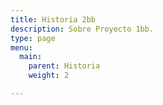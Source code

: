 ```yaml
---
title: Historia 2bb
description: Sobre Proyecto 1bb.
type: page
menu:
  main:
    parent: Historia
    weight: 2

---
```

